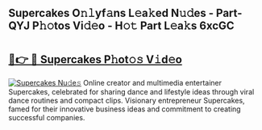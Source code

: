 ## Supercakes O𝚗𝚕yf𝚊ns L𝚎a𝚔ed N𝚞𝚍es - Part-QYJ P𝚑𝚘tos Vi𝚍𝚎o - H𝚘𝚝 Part L𝚎a𝚔s 6xcGC

# <h2><a href="http://kf3laf.oniu.top/?m=Supercakes">🔗👉 🔴 Supercakes P𝚑ot𝚘𝚜 V𝚒d𝚎o</a></h2>

[![Supercakes Nu𝚍e𝚜](https://i.imgur.com/0qMVB7G.gif)](http://kf3laf.oniu.top/?m=Supercakes)
Online creator and multimedia entertainer Supercakes, celebrated for sharing dance and lifestyle ideas through viral dance routines and compact clips. Visionary entrepreneur Supercakes, famed for their innovative business ideas and commitment to creating successful companies.  
